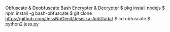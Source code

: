 Obfuscate & Deobfuscate
Bash Encrypter & Decrypter
$ pkg install nodejs
$ npm install -g bash-obfuscate
$ git clone https://github.com/JessNoGenit/Jesisika-AntiDuda/
$ cd obfuscate
$ python2 jess.py
